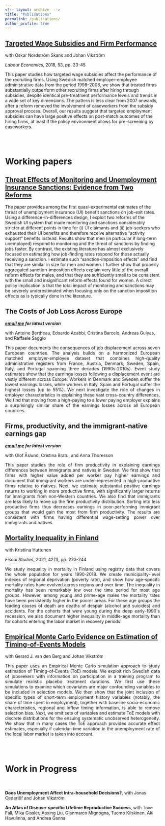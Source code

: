 ```yaml
---
<!-- layout: archive  -->
title: "Publications"
permalink: /publications/
author_profile: true
---
```



## [Targeted Wage Subsidies and Firm Performance](https://www.sciencedirect.com/science/article/pii/S0927537118300320)

with Oskar Nordström Skans and Johan Vikström

_Labour Economics_, 2018, 53, pp. 33-45

This paper studies how targeted wage subsidies affect the performance of the recruiting firms. Using Swedish matched employer-employee administrative data from the period 1998–2008, we show that treated firms substantially outperform other recruiting firms after hiring through subsidies, despite identical pre-treatment performance levels and trends in a wide set of key dimensions. The pattern is less clear from 2007 onwards, after a reform removed the involvement of caseworkers from the subsidy approval process. Overall, our results suggest that targeted employment subsidies can have large positive effects on post-match outcomes of the hiring firms, at least if the policy environment allows for pre-screening by caseworkers. 

<!-- {% if author.googlescholar %}
  You can also find my articles on <u><a href="{{author.googlescholar}}">my Google Scholar profile</a>.</u>
{% endif %}

{% include base_path %}

{% for post in site.publications reversed %}
  {% include archive-single.html %}
{% endfor %} -->



<!-- ADDIITONAL SPACE, roughly 30px -->
 <br><br>  




Working papers 
===============


## [Threat Effects of Monitoring and Unemployment Insurance Sanctions: Evidence from Two Reforms](/files/lombardi_jmp.pdf?dl=0)

The paper provides among the first quasi-experimental estimates of the threat of unemployment insurance (UI) benefit sanctions on job-exit rates. Using a difference-in-differences design, I exploit two reforms of the Swedish UI system that made monitoring and sanctions considerably stricter at different points in time for (i) UI claimants and (ii) job-seekers who exhausted their UI benefits and therefore receive alternative “activity support” benefits instead. Results show that men (in particular if long-term unemployed) respond to monitoring and the threat of sanctions by finding jobs faster. By contrast, the existing literature has almost exclusively focused on estimating how job-finding rates respond for those actually receiving a sanction. I estimate such “sanction-imposition effects” and find that they are similar in size for men and women. I further show that properly aggregated sanction-imposition effects explain very little of the overall reform effects for males, and that they are sufficiently small to be consistent with the small and insignificant reform effects found for women. A direct policy implication is that the total impact of monitoring and sanctions may be severely underestimated when focusing only on the sanction imposition effects
as is typically done in the literature.



## The Costs of Job Loss Across Europe<br>
_**[email me](mailto:stefano.lombardi@vatt.fi) for latest version**_

with 
Antoine Bertheau, 
Edoardo Acabbi, 
Cristina Barcelo, 
Andreas Gulyas,
and Raffaele Saggio

<div style="text-align: justify"> 
This paper documents the consequences of job displacement across seven European countries. The analysis builds on a harmonized European matched employer-employee dataset that combines high-quality administrative registers from France, Austria, Denmark, Sweden, Spain, Italy, and Portugal spanning three decades (1990s-2010s). Event study estimates show that the earnings losses following a displacement event are vastly different across Europe. Workers in Denmark and Sweden suffer the lowest earnings losses, while workers in Italy, Spain and Portugal suffer the highest losses (up to 55%). We next investigate the role of changes in employer characteristics in explaining these vast cross-country differences. We find that moving from a high-paying to a lower paying employer explains a surprisingly similar share of the earnings losses across all European countries.
</div>



## Firms, productivity, and the immigrant-native earnings gap<br>
_**[email me](mailto:stefano.lombardi@vatt.fi) for latest version**_

with 
Olof Åslund, 
Cristina Bratu, 
and Anna Thoresson

<div style="text-align: justify"> 
This paper studies the role of firm productivity in explaining earnings differences between immigrants and natives in Sweden. We first show that firms with higher value added per worker pay higher earnings and document that immigrant workers are under-represented in high-productive firms relative to natives.  Next, we estimate substantial positive earnings returns to working in more productive firms, with significantly larger returns for immigrants from non-Western countries. We also find that immigrants are less likely to move up the firm productivity distribution. Sorting into less productive firms thus decreases earnings in poor-performing immigrant groups that would gain the most from firm productivity. The results are consistent with firms having differential wage-setting power over immigrants and natives.
</div>



## [Mortality Inequality in Finland](/files/2021_02_26_mortality_inequality_VATTwp.pdf?dl=0)

with Kristiina Huttunen

_Fiscal Studies_, 2021, 42(1), pp. 223-244

<div style="text-align: justify"> 
We study inequality in mortality in Finland using registry data that covers the whole population for years 1990-2018. We create municipality-level indexes of regional deprivation (poverty rate), and show how age-specifc mortality rates have evolved across regions and over time. The inequality in mortality has been remarkably low over the time period for most age groups. However, among young and prime-age males the mortality rates have been persistently higher in the poorer areas. For these age groups the leading causes of death are deaths of despair (alcohol and suicides) and accidents. For the cohorts that were young during the deep early-1990's recession, we also document higher inequality in middle-age mortality than for cohorts entering the labor market in recovery periods.
</div>



## [Empirical Monte Carlo Evidence on Estimation of Timing-of-Events Models](/files/empirical_mc_ToE.pdf?dl=0)

<!-- Joint work with Gerard J. van den Berg and Johan Vikström -- <span style="text-decoration:underline; color:blue"> [working paper](https://www.dropbox.com/s/4zdd805pkc86uf9/empirical_mc_ToE.pdf?dl=0) </span>
 -->
 
 with 
 Gerard J. van den Berg 
 and Johan Vikström

<div style="text-align: justify"> 
This paper uses an Empirical Monte Carlo simulation approach to study estimation of Timing-of-Events (ToE) models. We exploit rich Swedish data of jobseekers with information on participation in a training program to simulate realistic placebo treatment durations. We first use these simulations to examine which covariates are major confounding variables to be included in selection models. We then show that the joint inclusion of specific types of short-term employment history variables (notably, the share of time spent in employment), together with baseline socio-economic characteristics, regional and inflow timing information, is able to remove selection bias. Next, we omit sets of variables and estimate ToE models with discrete distributions for the ensuing systematic unobserved heterogeneity. We show that in many cases the ToE approach provides accurate effect estimates, especially if calendar-time variation in the unemployment rate of the local labor market is taken into account. 
<!--However, assuming too many or too few support points for the unobserved heterogeneity may lead to large biases. Information criteria, in particular those penalizing parameter abundance, are useful to select the number of support points. -->
</div>





<!-- ADDIITONAL SPACE, roughly 30px -->
 <br><br>  



Work in Progress 
===============

<p style="height: 20px"></p>

<!--
**The Costs of Job Loss Across Europe**, 
with Antoine Bertheau, 
Edoardo Acabbi, 
Cristina Barcelo, 
Andreas Gulyas,
and Raffaele Saggio
-->

<!-- 
**Firm productivity and the Immigrant-Native Wage Gap**, with Olof Åslund, Cristina Bratu, and Anna Thoresson
-->

**Does Unemployment Affect Intra-household Decisions?**, with Jonas Cederlöf and Johan Vikström

**An Atlas of Disease-specific Lifetime Reproductive Success**, 
with Tove Fall, 
Mika Gissler, 
Aoxing Liu,
Gianmarco Mignogna, 
Tuomo Kiiskinen, 
Aki Havulinna, 
and Andrea Ganna



<!-- ADDIITONAL SPACE, roughly 30px -->

<!-- 
 <br><br>  



Policy reports 
=================

**[Mortality Inequality in Finland](/files/2021_02_26_mortality_inequality_VATTwp.pdf?dl=0)**,
with Kristiina Huttunen,
_Fiscal Studies_, 2021, 42(1), pp. 223-244

**[Public Employment Service monitoring, benefit sanctions and the job search behavior of the jobseekers](https://www.ifau.se/sv/Forskning/Publikationer/Rapporter/2019/arbetsformedlingens-kontrollarbete-sanktioner-och-de-arbetslosas-sokbeteende/)** (in Swedish),
with Johan Vikström,
IFAU policy report 2019:23

**[How do employment support and start-up jobs affect the employing companies?](https://www.ifau.se/sv/Forskning/Publikationer/Working-papers/2018/wage-subsidies-job-displacement-and-swedish-firms-a-comparison-between-policy-systems/)** (in Swedish),
with Johan Vikström,
IFAU policy report 2018:13.
-->






<!-- 
<div style="text-align: justify"> 
This paper uses an Empirical Monte Carlo simulation design to study the specfification of the Timing-of-Events (ToE) model, one of the leading approaches in dynamic treatment evaluation. 
We exploit rich Swedish data on unemployed individuals with information on participation in a training program to simulate placebo treatment durations. 
We then estimate ToE models by omitting some of the covariates previously used to simulate the placebo treatments. 
This generates unobserved heterogeneity correlated across the treatment ad outcome durations. 
When estimating ToE models, we use a discrete distribution for the unobserved heterogeneity, and we compare different specifications of the model. 
We find that the model performs well, in particular when time-varying covariates in the form of calendar-time variation are exploited for identification. 
For the discrete support distribution of the unobserved heterogeneity, we find that both too many mass points and too few mass points lead to large bias. 
We also find that information criteria that penalize parameter abundance are a very useful way to select the number of support points.
</div>
-->


<!-- 
## [Comparing Sequence Data Models: Prediction and Dissimilarities](http://www.dondena.unibocconi.it/wps/wcm/connect/cdr/centro_dondena/home/working+papers/working+paper+no.+113)
-->

<!-- Joint work with Raffaella Piccarreta and Marco Bonetti -- <span style="text-decoration:underline; color:blue"> [working paper](http://www.dondena.unibocconi.it/wps/wcm/connect/cdr/centro_dondena/home/working+papers/working+paper+no.+113) </span> -->

<!-- 
Joint work with Raffaella Piccarreta and Marco Bonetti

<div style="text-align: justify"> 
We propose different methods for comparing the ability of competing non-nested event history models to generate trajectories that are similar to the observed ones. We first introduce alternative distance-based criteria to compare pairwise dissimilarities between observed and simulated sequences. Next, we estimate two alternative semi-Markov multi-state models using data on family formation and childbearing decisions from the Dutch Fertility and Family Survey. We use the estimated models to simulate event histories and to
illustrate the proposed comparison criteria.
</div>
-->

<!-- 
<div style="text-align: justify"> 
We consider the case where individuals are observed transitioning across different states over time, and we are interested in studying the resulting trajectories as a whole rather than the occurrence of specific events. 
This framework applies to a variety of event history analysis settings, both in social sciences and biomedical studies. 
Multi-state models are a popular approach to analyze trajectories, but the different assumptions underlying alternative models typically make the comparison of their predictive performance difficult. 
In this work we introduce a novel way to accomplish this task based on microsimulation‐based predictions. 
We use simulated data and propose alternative criteria to evaluate a given model and/or to compare competing models with respect to their ability to generate trajectories similar to the observed ones. 
</div>
-->


